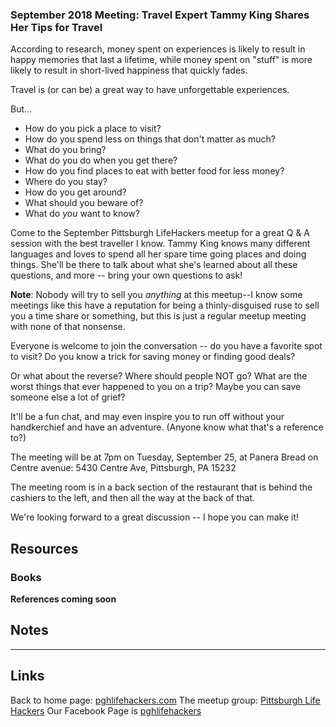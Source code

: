 ### September 2018 Meeting: Travel Expert Tammy King Shares Her Tips for Travel

According to research, money spent on experiences is likely to result in happy memories that last a lifetime, while money spent on "stuff" is more likely to result in short-lived happiness that quickly fades.

Travel is (or can be) a great way to have unforgettable experiences.

But...

- How do you pick a place to visit?
- How do you spend less on things that don't matter as much?
- What do you bring?
- What do you do when you get there?
- How do you find places to eat with better food for less money?
- Where do you stay?
- How do you get around?
- What should you beware of?
- What do *you* want to know?

Come to the September Pittsburgh LifeHackers meetup for a great Q & A session with the best traveller I know. Tammy King knows many different languages and loves to spend all her spare time going places and doing things. She'll be there to talk about what she's learned about all these questions, and more -- bring your own questions to ask!

**Note**: Nobody will try to sell you *anything* at this meetup--I know some meetings like this have a reputation for being a thinly-disguised ruse to sell you a time share or something, but this is just a regular meetup meeting with none of that nonsense.

Everyone is welcome to join the conversation -- do you have a favorite spot to visit? Do you know a trick for saving money or finding good deals?

Or what about the reverse? Where should people NOT go? What are the worst things that ever happened to you on a trip? Maybe you can save someone else a lot of grief?

It'll be a fun chat, and may even inspire you to run off without your handkerchief and have an adventure. (Anyone know what that's a reference to?)

The meeting will be at 7pm on Tuesday, September 25, at Panera Bread on Centre avenue: 5430 Centre Ave, Pittsburgh, PA 15232

The meeting room is in a back section of the restaurant that is behind the cashiers to the left, and then all the way at the back of that.

We're looking forward to a great discussion -- I hope you can make it!


## Resources

### Books

__References coming soon__

## Notes


___
## Links
Back to home page: [pghlifehackers.com](https://pghlifehackers.com)
The meetup group: [Pittsburgh Life Hackers](https://www.meetup.com/Pittsburgh-Life-Hackers-Meetup)
Our Facebook Page is [pghlifehackers](https://www.facebook.com/pghlifehackers/)